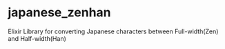 # japanese_zenhan
Elixir Library for converting Japanese characters between Full-width(Zen) and Half-width(Han)
